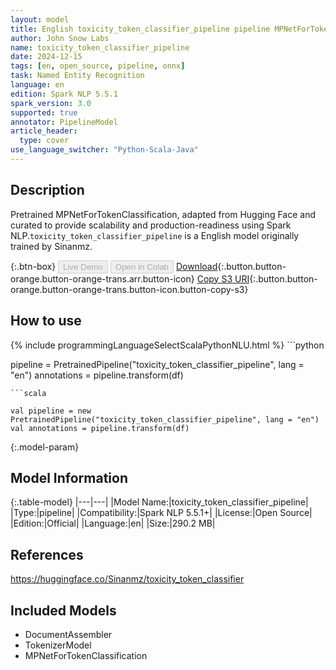 ```yaml
---
layout: model
title: English toxicity_token_classifier_pipeline pipeline MPNetForTokenClassification from Sinanmz
author: John Snow Labs
name: toxicity_token_classifier_pipeline
date: 2024-12-15
tags: [en, open_source, pipeline, onnx]
task: Named Entity Recognition
language: en
edition: Spark NLP 5.5.1
spark_version: 3.0
supported: true
annotator: PipelineModel
article_header:
  type: cover
use_language_switcher: "Python-Scala-Java"
---
```


## Description

Pretrained MPNetForTokenClassification, adapted from Hugging Face and curated to provide scalability and production-readiness using Spark NLP.`toxicity_token_classifier_pipeline` is a English model originally trained by Sinanmz.

{:.btn-box}
<button class="button button-orange" disabled>Live Demo</button>
<button class="button button-orange" disabled>Open in Colab</button>
[Download](https://s3.amazonaws.com/auxdata.johnsnowlabs.com/public/models/toxicity_token_classifier_pipeline_en_5.5.1_3.0_1734290809123.zip){:.button.button-orange.button-orange-trans.arr.button-icon}
[Copy S3 URI](s3://auxdata.johnsnowlabs.com/public/models/toxicity_token_classifier_pipeline_en_5.5.1_3.0_1734290809123.zip){:.button.button-orange.button-orange-trans.button-icon.button-copy-s3}

## How to use



<div class="tabs-box" markdown="1">
{% include programmingLanguageSelectScalaPythonNLU.html %}
```python

pipeline = PretrainedPipeline("toxicity_token_classifier_pipeline", lang = "en")
annotations =  pipeline.transform(df)   

```
```scala

val pipeline = new PretrainedPipeline("toxicity_token_classifier_pipeline", lang = "en")
val annotations = pipeline.transform(df)

```
</div>

{:.model-param}
## Model Information

{:.table-model}
|---|---|
|Model Name:|toxicity_token_classifier_pipeline|
|Type:|pipeline|
|Compatibility:|Spark NLP 5.5.1+|
|License:|Open Source|
|Edition:|Official|
|Language:|en|
|Size:|290.2 MB|

## References

https://huggingface.co/Sinanmz/toxicity_token_classifier

## Included Models

- DocumentAssembler
- TokenizerModel
- MPNetForTokenClassification